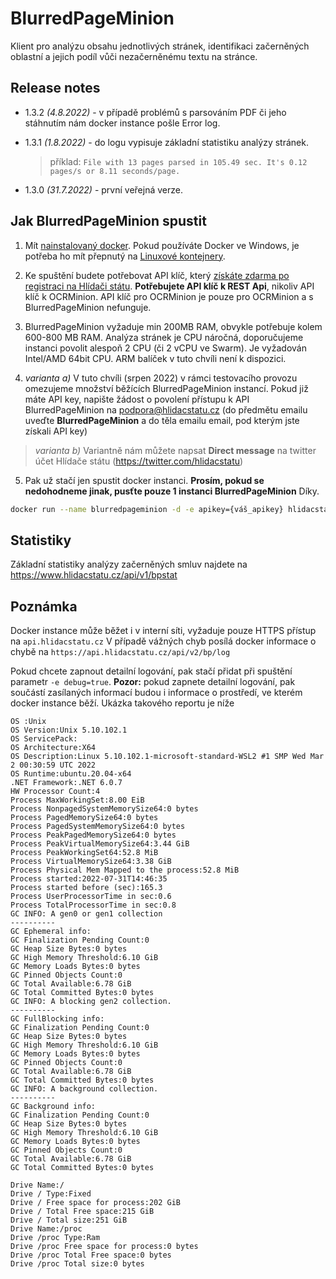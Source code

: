 # BlurredPageMinion

Klient pro analýzu obsahu jednotlivých stránek, identifikaci začerněných oblastní a jejich podíl vůči nezačerněnému textu na stránce. 

## Release notes

- 1.3.2 *(4.8.2022)* - v případě problémů s parsováním PDF či jeho stáhnutím nám docker instance pošle Error log.

- 1.3.1 *(1.8.2022)* - do logu vypisuje základní statistiku analýzy stránek.
  >
  > příklad: `File with 13 pages parsed in 105.49 sec. It's 0.12 pages/s or 8.11 seconds/page.`
  > 

- 1.3.0 *(31.7.2022)* - první veřejná verze.


## Jak BlurredPageMinion spustit

1) Mít [nainstalovaný docker](https://docs.docker.com/install/). Pokud používáte Docker ve Windows, je potřeba ho mít přepnutý na [Linuxové kontejnery](https://docs.docker.com/docker-for-windows/#switch-between-windows-and-linux-containers).

2) Ke spuštění budete potřebovat API klíč, který [získáte zdarma po registraci na Hlídači státu](https://www.hlidacstatu.cz/api). 
**Potřebujete API klíč k REST Api**, nikoliv API klíč k OCRMinion. API klíč pro OCRMinion je pouze pro OCRMinion a s BlurredPageMinion nefunguje.

3) BlurredPageMinion vyžaduje min 200MB RAM, obvykle potřebuje kolem 600-800 MB RAM.
Analýza stránek je CPU náročná, doporučujeme instanci povolit alespoň 2 CPU (či 2 vCPU ve Swarm). Je vyžadován Intel/AMD 64bit CPU. ARM balíček v tuto chvíli není k dispozici.

4) *varianta a)* V tuto chvíli (srpen 2022) v rámci testovacího provozu omezujeme množství běžících BlurredPageMinion instancí. 
Pokud již máte API key, napište žádost o povolení přístupu k API BlurredPageMinion na podpora@hlidacstatu.cz (do předmětu emailu uveďte **BlurredPageMinion** a do těla emailu email, pod kterým jste získali API key)

> *varianta b)* Variantně nám můžete napsat **Direct message** na twitter účet Hlídače státu (https://twitter.com/hlidacstatu)


5) Pak už stačí jen spustit docker instanci. **Prosím, pokud se nedohodneme jinak, pusťte pouze 1 instanci BlurredPageMinion** Díky.

```  sh
docker run --name blurredpageminion -d -e apikey={váš_apikey} hlidacstatu/blurred_page_minion:latestRelease  
```

## Statistiky

Základní statistiky analýzy začerněných smluv najdete na https://www.hlidacstatu.cz/api/v1/bpstat 

## Poznámka
Docker instance může běžet i v interní síti, vyžaduje pouze HTTPS přístup na `api.hlidacstatu.cz`
V případě vážných chyb posílá docker informace o chybě na `https://api.hlidacstatu.cz/api/v2/bp/log`
 
Pokud chcete zapnout detailní logování, pak stačí přidat při spuštění parametr `-e debug=true`.
**Pozor:** pokud zapnete detailní logování, pak součástí zasílaných informací budou i informace o prostředí, ve kterém docker instance běží. Ukázka takového reportu je níže
```
OS :Unix
OS Version:Unix 5.10.102.1
OS ServicePack:
OS Architecture:X64
OS Description:Linux 5.10.102.1-microsoft-standard-WSL2 #1 SMP Wed Mar 2 00:30:59 UTC 2022
OS Runtime:ubuntu.20.04-x64
.NET Framework:.NET 6.0.7
HW Processor Count:4
Process MaxWorkingSet:8.00 EiB
Process NonpagedSystemMemorySize64:0 bytes
Process PagedMemorySize64:0 bytes
Process PagedSystemMemorySize64:0 bytes
Process PeakPagedMemorySize64:0 bytes
Process PeakVirtualMemorySize64:3.44 GiB
Process PeakWorkingSet64:52.8 MiB
Process VirtualMemorySize64:3.38 GiB
Process Physical Mem Mapped to the process:52.8 MiB
Process started:2022-07-31T14:46:35
Process started before (sec):165.3
Process UserProcessorTime in sec:0.6
Process TotalProcessorTime in sec:0.8
GC INFO: A gen0 or gen1 collection
----------
GC Ephemeral info:
GC Finalization Pending Count:0
GC Heap Size Bytes:0 bytes
GC High Memory Threshold:6.10 GiB
GC Memory Loads Bytes:0 bytes
GC Pinned Objects Count:0
GC Total Available:6.78 GiB
GC Total Committed Bytes:0 bytes
GC INFO: A blocking gen2 collection.
----------
GC FullBlocking info:
GC Finalization Pending Count:0
GC Heap Size Bytes:0 bytes
GC High Memory Threshold:6.10 GiB
GC Memory Loads Bytes:0 bytes
GC Pinned Objects Count:0
GC Total Available:6.78 GiB
GC Total Committed Bytes:0 bytes
GC INFO: A background collection.
----------
GC Background info:
GC Finalization Pending Count:0
GC Heap Size Bytes:0 bytes
GC High Memory Threshold:6.10 GiB
GC Memory Loads Bytes:0 bytes
GC Pinned Objects Count:0
GC Total Available:6.78 GiB
GC Total Committed Bytes:0 bytes

Drive Name:/
Drive / Type:Fixed
Drive / Free space for process:202 GiB
Drive / Total Free space:215 GiB
Drive / Total size:251 GiB
Drive Name:/proc
Drive /proc Type:Ram
Drive /proc Free space for process:0 bytes
Drive /proc Total Free space:0 bytes
Drive /proc Total size:0 bytes
```
